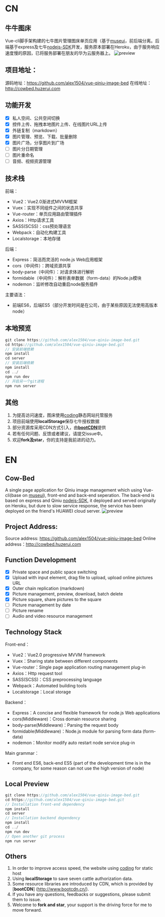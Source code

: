 # CN
## 牛牛图床
Vue-cli脚手架构建的七牛图片管理图床单页应用（基于[museui](http://www.muse-ui.org)，前后端分离。后端基于express及七牛[nodejs-SDK](https://github.com/qiniu/nodejs-sdk)开发，服务原本部署在Heroku，由于服务响应速度慢的原因，已将服务部署在朋友的华为云服务器上。
![preview](http://qiniu1.huzerui.com/17-10-26/30600390.jpg)

## 项目地址：
源码地址：https://github.com/alex1504/vue-qiniu-image-bed
在线地址：http://cowbed.huzerui.com

## 功能开发
- [x] 私人空间、公共空间切换
- [x] 控件上传、拖拽本地图片上传、在线图片URL上传
- [x] 外链复制（markdown）
- [x] 图片管理、预览、下载、批量删除
- [x] 图片广场，分享图片到广场
- [ ] 图片分日期管理
- [ ] 图片重命名
- [ ] 音频、视频资源管理

## 技术栈
前端：
- Vue2：Vue2.0渐进式MVVM框架
- Vuex：实现不同组件之间的状态共享
- Vue-router：单页应用路由管理插件
- Axios：Http请求工具
- SASS(SCSS)：css预处理语言
- Webpack：自动化构建工具
- Localstorage：本地存储

后端：
- Express：简洁而灵活的 node.js Web应用框架
- cors（中间件）：跨域资源共享
- body-parse（中间件）：对请求体进行解析
- formidable（中间件）：解析表单数据（form-data）的Node.js模块
- nodemon：监听修改自动重启node服务插件

主要语法：
- 前端ES6，后端ES5（部分开发时间是在公司，由于某些原因无法使用高版本node）

## 本地预览
```javascript
git clone https://github.com/alex1504/vue-qiniu-image-bed.git
cd https://github.com/alex1504/vue-qiniu-image-bed.git
// 安装前端依赖
npm install
cd server
// 安装后端依赖
npm install
cd ../
npm run dev
// 开启另一个git进程
npm run server
```

## 其他
1. 为提高访问速度，图床使用[coding](https://coding.net)静态网站托管服务
2. 项目前端使用**localStorage**保存七牛授权数据
3. 部分资源库采用CDN方式引入，由[**bootCDN**](http://www.bootcdn.cn/)提供
4. 若有任何问题、反馈或者建议，请提交issue中。
5. 欢迎**fork及star**，你的支持是我前进的动力。

# EN
## Cow-Bed
A single page application for Qiniu image management which using Vue-cli(base on [museui](http://www.muse-ui.org)), front-end and back-end seperation. The back-end is based on express and Qiniu [nodejs-SDK](https://github.com/qiniu/nodejs-sdk), it deployed and served originally on Heroku, but dure to slow service response, the service has been deployed on the friend's HUAWEI cloud server.
![preview](http://qiniu1.huzerui.com/17-10-26/30600390.jpg)

## Project Address:
Source address: https://github.com/alex1504/vue-qiniu-image-bed
Online address：http://cowbed.huzerui.com

## Function Development
- [x] Private space and public space switching
- [x] Upload with input element, drag file to upload, upload online pictures URL
- [x] Outer chain replication (markdown)
- [x] Picture management, preview, download, batch delete
- [x] Picture square, share pictures to the square
- [ ] Picture management by date
- [ ] Picture rename
- [ ] Audio and video resource management

## Technology Stack
Front-end：
- Vue2：Vue2.0 progressive MVVM framework
- Vuex：Sharing state between different components
- Vue-router：Single page application routing management plug-in
- Axios：Http request tool
- SASS(SCSS)：CSS preprocessing language
- Webpack：Automated building tools
- Localstorage：Local storage

Backend：
- Express：A concise and flexible framework for node.js Web applications
- cors(Middleware)：Cross domain resource sharing
- body-parse(Middleware)：Parsing the request body
- formidable(Middleware)：Node.js module for parsing form data (form-data)
- nodemon：Monitor modify auto restart node service plug-in

Main grammar：
- Front end ES6, back-end ES5 (part of the development time is in the company, for some reason can not use the high version of node)

## Local Preview
```javascript
git clone https://github.com/alex1504/vue-qiniu-image-bed.git
cd https://github.com/alex1504/vue-qiniu-image-bed.git
// Installation front-end dependency
npm install
cd server
// Installation backend dependency
npm install
cd ../
npm run dev
// Open another git process
npm run server
```

## Others
1. In order to improve access speed, the website using [coding](https://coding.net) for static host
2. Using **localStorage** to save seven cattle authorization data.
3. Some resource libraries are introduced by CDN, which is provided by [**bootCDN**] (http://www.bootcdn.cn/).
4. If you have any questions, feedbacks or suggestions, please submit them to issue.
5. Welcome to **fork and star**, your support is the driving force for me to move forward.
